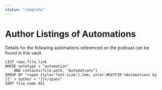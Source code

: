 ```yaml
---
status: "complete"
---
```

# Author Listings of Automations
Details for the following automations referenced on the podcast can be found in this vault.
```dataview
LIST rows.file.link
WHERE notetype = "automation"
	AND contains(file.path, "Automations")
GROUP BY "<span style='font-size:1.2em; color:#E47F30'>Automations by [[" + author + "]]</span>"
SORT file.name ASC
```
